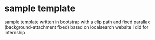 # sample template

sample template written in bootstrap with a clip path and fixed parallax (background-attachment fixed)
based on localsearch website I did for internship
